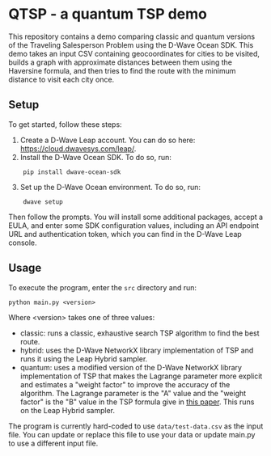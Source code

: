 # QTSP - a quantum TSP demo

This repository contains a demo comparing classic and quantum versions of the Traveling Salesperson Problem using the D-Wave Ocean SDK. This demo takes an input CSV containing geocoordinates for cities to be visited, builds a graph with approximate distances between them using the Haversine formula, and then tries to find the route with the minimum distance to visit each city once.

## Setup

To get started, follow these steps:

1. Create a D-Wave Leap account. You can do so here: https://cloud.dwavesys.com/leap/.
2. Install the D-Wave Ocean SDK.  To do so, run:
```
    pip install dwave-ocean-sdk
```
3. Set up the D-Wave Ocean environment. To do so, run:
```
    dwave setup
```
Then follow the prompts. You will install some additional packages, accept a EULA, and enter some SDK configuration values, including an API endpoint URL and authentication token, which you can find in the D-Wave Leap console.

## Usage

To execute the program, enter the `src` directory and run:

    python main.py <version>

Where \<version> takes one of three values:

- classic: runs a classic, exhaustive search TSP algorithm to find the best route.
- hybrid: uses the D-Wave NetworkX library implementation of TSP and runs it using the Leap Hybrid sampler.
- quantum: uses a modified version of the D-Wave NetworkX library implementation of TSP that makes the Lagrange parameter more explicit and estimates a "weight factor" to improve the accuracy of the algorithm. The Lagrange parameter is the "A" value and the "weight factor" is the "B" value in the TSP formula give in [this paper](https://arxiv.org/pdf/1302.5843.pdf). This runs on the Leap Hybrid sampler.

The program is currently hard-coded to use `data/test-data.csv` as the input file. You can update or replace this file to use your data or update main.py to use a different input file.